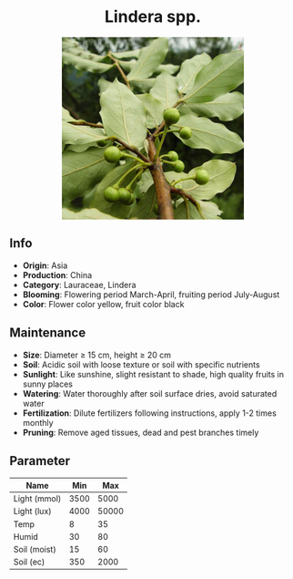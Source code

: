 <h1 align='center'>Lindera spp.</h1>
<p align="center">
    <img 
        align='center'
        width='320'
        src="../images/lindera spp.png" 
        alt='Lindera spp.' />
</p>

## Info

 - **Origin**: Asia
 - **Production**: China
 - **Category**: Lauraceae, Lindera
 - **Blooming**: Flowering period March-April, fruiting period July-August
 - **Color**: Flower color yellow, fruit color black

## Maintenance

 - **Size**: Diameter ≥ 15 cm, height ≥ 20 cm
 - **Soil**: Acidic soil with loose texture or soil with specific nutrients
 - **Sunlight**: Like sunshine, slight resistant to shade, high quality fruits in sunny places
 - **Watering**: Water thoroughly after soil surface dries, avoid saturated water
 - **Fertilization**: Dilute fertilizers following instructions, apply 1-2 times monthly
 - **Pruning**: Remove aged tissues, dead and pest branches timely

## Parameter

| Name         | Min  | Max   |
|--------------|------|-------|
| Light (mmol) | 3500 | 5000  |
| Light (lux)  | 4000 | 50000 |
| Temp         | 8    | 35    |
| Humid        | 30   | 80    |
| Soil (moist) | 15   | 60    |
| Soil (ec)    | 350  | 2000  |